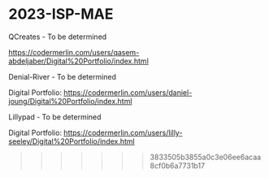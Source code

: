 # 2023-ISP-MAE


QCreates - To be determined

  https://codermerlin.com/users/qasem-abdeljaber/Digital%20Portfolio/index.html

Denial-River - To be determined

  Digital Portfolio: https://codermerlin.com/users/daniel-joung/Digital%20Portfolio/index.html

LiIlypad - To be determined

  Digital Portfolio: https://codermerlin.com/users/lilly-seeley/Digital%20Portfolio/index.html
>>>>>>> 3833505b3855a0c3e06ee6acaa8cf0b6a7731b17

